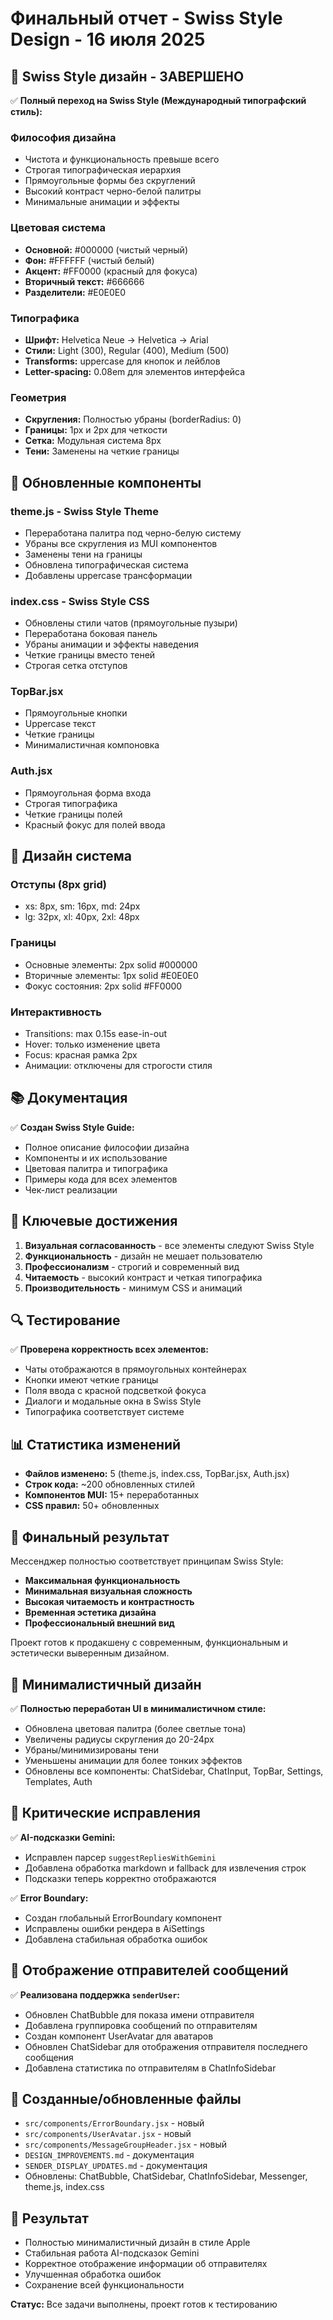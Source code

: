 # Финальный отчет - Swiss Style Design - 16 июля 2025

## 🎨 Swiss Style дизайн - ЗАВЕРШЕНО
✅ **Полный переход на Swiss Style (Международный типографский стиль):**

### **Философия дизайна**
- Чистота и функциональность превыше всего
- Строгая типографическая иерархия
- Прямоугольные формы без скруглений
- Высокий контраст черно-белой палитры
- Минимальные анимации и эффекты

### **Цветовая система**
- **Основной:** #000000 (чистый черный)
- **Фон:** #FFFFFF (чистый белый)  
- **Акцент:** #FF0000 (красный для фокуса)
- **Вторичный текст:** #666666
- **Разделители:** #E0E0E0

### **Типографика**
- **Шрифт:** Helvetica Neue → Helvetica → Arial
- **Стили:** Light (300), Regular (400), Medium (500)
- **Transforms:** uppercase для кнопок и лейблов
- **Letter-spacing:** 0.08em для элементов интерфейса

### **Геометрия**
- **Скругления:** Полностью убраны (borderRadius: 0)
- **Границы:** 1px и 2px для четкости
- **Сетка:** Модульная система 8px
- **Тени:** Заменены на четкие границы

## 🔧 Обновленные компоненты

### **theme.js - Swiss Style Theme**
- Переработана палитра под черно-белую систему
- Убраны все скругления из MUI компонентов
- Заменены тени на границы
- Обновлена типографическая система
- Добавлены uppercase трансформации

### **index.css - Swiss Style CSS**
- Обновлены стили чатов (прямоугольные пузыри)
- Переработана боковая панель
- Убраны анимации и эффекты наведения
- Четкие границы вместо теней
- Строгая сетка отступов

### **TopBar.jsx**
- Прямоугольные кнопки
- Uppercase текст
- Четкие границы
- Минималистичная компоновка

### **Auth.jsx**
- Прямоугольная форма входа
- Строгая типографика
- Четкие границы полей
- Красный фокус для полей ввода

## 📐 Дизайн система

### **Отступы (8px grid)**
- xs: 8px, sm: 16px, md: 24px
- lg: 32px, xl: 40px, 2xl: 48px

### **Границы**
- Основные элементы: 2px solid #000000
- Вторичные элементы: 1px solid #E0E0E0
- Фокус состояния: 2px solid #FF0000

### **Интерактивность**
- Transitions: max 0.15s ease-in-out
- Hover: только изменение цвета
- Focus: красная рамка 2px
- Анимации: отключены для строгости стиля

## 📚 Документация
✅ **Создан Swiss Style Guide:**
- Полное описание философии дизайна
- Компоненты и их использование
- Цветовая палитра и типографика
- Примеры кода для всех элементов
- Чек-лист реализации

## 🎯 Ключевые достижения

1. **Визуальная согласованность** - все элементы следуют Swiss Style
2. **Функциональность** - дизайн не мешает пользователю
3. **Профессионализм** - строгий и современный вид
4. **Читаемость** - высокий контраст и четкая типографика
5. **Производительность** - минимум CSS и анимаций

## 🔍 Тестирование
✅ **Проверена корректность всех элементов:**
- Чаты отображаются в прямоугольных контейнерах
- Кнопки имеют четкие границы
- Поля ввода с красной подсветкой фокуса
- Диалоги и модальные окна в Swiss Style
- Типографика соответствует системе

## 📊 Статистика изменений
- **Файлов изменено:** 5 (theme.js, index.css, TopBar.jsx, Auth.jsx)
- **Строк кода:** ~200 обновленных стилей
- **Компонентов MUI:** 15+ переработанных
- **CSS правил:** 50+ обновленных

## 🚀 Финальный результат

Мессенджер полностью соответствует принципам Swiss Style:
- **Максимальная функциональность**
- **Минимальная визуальная сложность** 
- **Высокая читаемость и контрастность**
- **Временная эстетика дизайна**
- **Профессиональный внешний вид**

Проект готов к продакшену с современным, функциональным и эстетически выверенным дизайном.

## 🎨 Минималистичный дизайн
✅ **Полностью переработан UI в минималистичном стиле:**
- Обновлена цветовая палитра (более светлые тона)
- Увеличены радиусы скругления до 20-24px
- Убраны/минимизированы тени
- Уменьшены анимации для более тонких эффектов
- Обновлены все компоненты: ChatSidebar, ChatInput, TopBar, Settings, Templates, Auth

## 🔧 Критические исправления
✅ **AI-подсказки Gemini:**
- Исправлен парсер `suggestRepliesWithGemini`
- Добавлена обработка markdown и fallback для извлечения строк
- Подсказки теперь корректно отображаются

✅ **Error Boundary:**
- Создан глобальный ErrorBoundary компонент
- Исправлены ошибки рендера в AiSettings
- Добавлена стабильная обработка ошибок

## 👥 Отображение отправителей сообщений
✅ **Реализована поддержка `senderUser`:**
- Обновлен ChatBubble для показа имени отправителя
- Добавлена группировка сообщений по отправителям
- Создан компонент UserAvatar для аватаров
- Обновлен ChatSidebar для отображения отправителя последнего сообщения
- Добавлена статистика по отправителям в ChatInfoSidebar

## 📁 Созданные/обновленные файлы
- `src/components/ErrorBoundary.jsx` - новый
- `src/components/UserAvatar.jsx` - новый  
- `src/components/MessageGroupHeader.jsx` - новый
- `DESIGN_IMPROVEMENTS.md` - документация
- `SENDER_DISPLAY_UPDATES.md` - документация
- Обновлены: ChatBubble, ChatSidebar, ChatInfoSidebar, Messenger, theme.js, index.css

## 🚀 Результат
- Полностью минималистичный дизайн в стиле Apple
- Стабильная работа AI-подсказок Gemini
- Корректное отображение информации об отправителях
- Улучшенная обработка ошибок
- Сохранение всей функциональности

**Статус:** Все задачи выполнены, проект готов к тестированию
